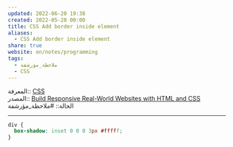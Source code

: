 ```yaml
---  
updated: 2022-06-20 19:38  
created: 2022-05-28 00:00  
title: CSS Add border inside element  
aliases:  
  - CSS Add border inside element  
share: true  
website: en/notes/programming  
tags:  
  - ملاحظة_مؤرشفة  
  - CSS  
---  
```

  
  
  
المعرفة:: [CSS](CSS)  
المصدر:: [Build Responsive Real-World Websites with HTML and CSS](Build%20Responsive%20Real-World%20Websites%20with%20HTML%20and%20CSS)  
الحالة:: #ملاحظة_مؤرشفة  
  
---  
  
```css  
div {  
  box-shadow: inset 0 0 0 3px #fffff;  
}  
```  
